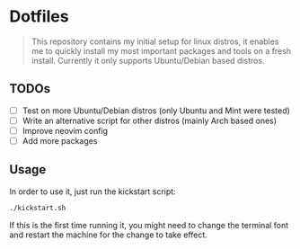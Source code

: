 # Dotfiles

> This repository contains my initial setup for linux distros, it enables me to
> quickly install my most important packages and tools on a fresh install.
> Currently it only supports Ubuntu/Debian based distros.

## TODOs

- [ ] Test on more Ubuntu/Debian distros (only Ubuntu and Mint were tested)
- [ ] Write an alternative script for other distros (mainly Arch based ones)
- [ ] Improve neovim config
- [ ] Add more packages

## Usage

In order to use it, just run the kickstart script:

```bash
./kickstart.sh
```

If this is the first time running it, you might need to change the terminal font
and restart the machine for the change to take effect.
